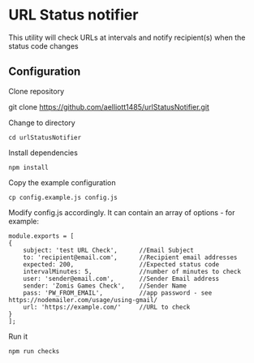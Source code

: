 # URL Status notifier
This utility will check URLs at intervals and notify recipient(s) when the status code changes

## Configuration
Clone repository

   git clone https://github.com/aelliott1485/urlStatusNotifier.git

Change to directory

    cd urlStatusNotifier

Install dependencies

    npm install
	
Copy the example configuration

    cp config.example.js config.js

Modify config.js accordingly. It can contain an array of options - for example:

    module.exports = [
    {
        subject: 'test URL Check',		//Email Subject 
        to: 'recipient@email.com',		//Recipient email addresses
        expected: 200,					//Expected status code
        intervalMinutes: 5,				//number of minutes to check
        user: 'sender@email.com',		//Sender Email address
        sender: 'Zomis Games Check',	//Sender Name
        pass: 'PW_FROM_EMAIL',			//app password - see https://nodemailer.com/usage/using-gmail/
        url: 'https://example.com/'		//URL to check
    }
    ];	
	
Run it

    npm run checks